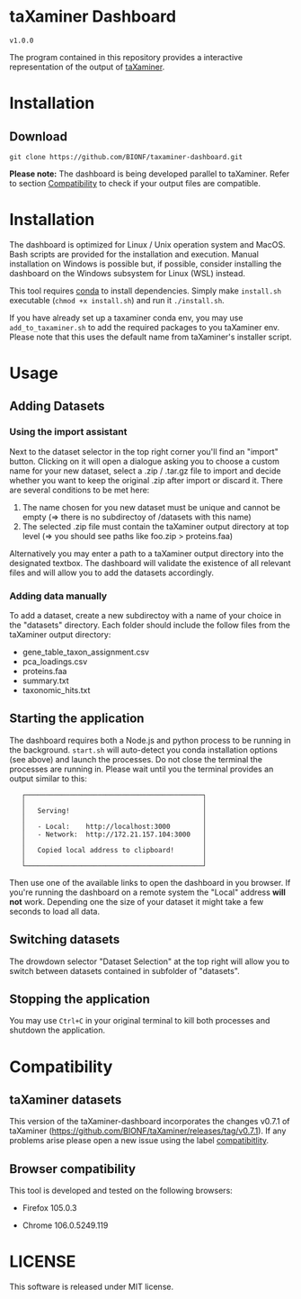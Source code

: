 # taXaminer Dashboard
`v1.0.0`

The program contained in this repository provides a interactive representation of the output of [taXaminer](https://github.com/BIONF/taXaminer).

# Installation
## Download
`git clone https://github.com/BIONF/taxaminer-dashboard.git`

**Please note:** The dashboard is being developed parallel to taXaminer. Refer to section [Compatibility](##compatibility) to check if your output files are compatible.

# Installation
The dashboard is optimized for Linux / Unix operation system and MacOS. Bash scripts are provided for the installation and execution. Manual installation on Windows is possible but, if possible, consider installing the dashboard on the Windows subsystem for Linux (WSL) instead.

This tool requires [conda](conda.io) to install dependencies. Simply make `install.sh` executable (`chmod +x install.sh`) and run it `./install.sh`.

If you have already set up a taxaminer conda env, you may use `add_to_taxaminer.sh` to add the required packages to you taXaminer env. Please note that this uses the default name from taXaminer's installer script.

# Usage
## Adding Datasets
### Using the import assistant
Next to the dataset selector in the top right corner you'll find an "import" button. Clicking on it will open a dialogue asking you to choose a custom name for your new dataset, select a .zip / .tar.gz file to import and decide whether you want to keep the original .zip after import or discard it. There are several conditions to be met here:

1. The name chosen for you new dataset must be unique and cannot be empty (=> there is no subdirectoy of /datasets with this name)
2. The selected .zip file must contain the taXaminer output directory at top level (=> you should see paths like foo.zip > proteins.faa)

Alternatively you may enter a path to a taXaminer output directory into the designated textbox. The dashboard will validate the existence of all relevant files and will allow you to add the datasets accordingly.

### Adding data manually

To add a dataset, create a new subdirectoy with a name of your choice in the "datasets" directory. Each folder should include the follow files from the taXaminer output directory:
* gene_table_taxon_assignment.csv
* pca_loadings.csv
* proteins.faa
* summary.txt
* taxonomic_hits.txt

## Starting the application
The dashboard requires both a Node.js and python process to be running in the background. `start.sh` will auto-detect you conda installation options (see above) and launch the processes. Do not close the terminal the processes are running in. Please wait until you the terminal provides an output similar to this:
```
   ┌────────────────────────────────────────────┐
   │                                            │
   │   Serving!                                 │
   │                                            │
   │   - Local:    http://localhost:3000        │
   │   - Network:  http://172.21.157.104:3000   │
   │                                            │
   │   Copied local address to clipboard!       │
   │                                            │
   └────────────────────────────────────────────┘
```
Then use one of the available links to open the dashboard in you browser. If you're running the dashboard on a remote system the "Local" address **will not** work. Depending one the size of your dataset it might take a few seconds to load all data.

## Switching datasets
The drowdown selector "Dataset Selection" at the top right will allow you to switch between datasets contained in subfolder of "datasets".

## Stopping the application
You may use `Ctrl+C` in your original terminal to kill both processes and shutdown the application.

# Compatibility

## taXaminer datasets
This version of the taXaminer-dashboard incorporates the changes v0.7.1 of taXaminer (https://github.com/BIONF/taXaminer/releases/tag/v0.7.1). If any problems arise please open a new issue using the label [compatibitlity](https://github.com/BIONF/taxaminer-dashboard/labels/compatibility).

## Browser compatibility
This tool is developed and tested on the following browsers:
* Firefox 105.0.3
+ Chrome 106.0.5249.119
 

# LICENSE
This software is released under MIT license.